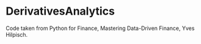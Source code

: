 # DerivativesAnalytics
Code taken from Python for Finance, Mastering Data-Driven Finance, Yves Hilpisch.
